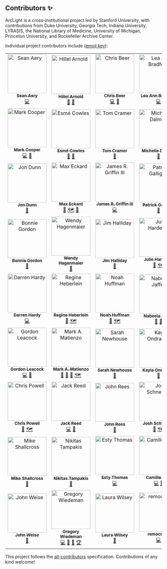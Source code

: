 ## Contributors ✨

ArcLight is a cross-institutional project led by Stanford University, with contributions from Duke University, Georgia Tech, Indiana University, LYRASIS, the National Library of Medicine, University of Michigan, Princeton University, and Rockefeller Archive Center.

Individual project contributors include ([emoji key](https://allcontributors.org/docs/en/emoji-key)):

<!-- ALL-CONTRIBUTORS-LIST:START - Do not remove or modify this section -->
<!-- prettier-ignore-start -->
<!-- markdownlint-disable -->
<table>
  <tr>
    <td align="center"><a href="https://github.com/seanaery"><img src="https://avatars3.githubusercontent.com/u/3933756?v=4" width="125px;" alt="Sean Aery"/><br /><sub><b>Sean Aery</b></sub></a><br /><a href="https://github.com/projectblacklight/arclight/commits?author=seanaery" title="Code">💻</a></td>
    <td align="center"><a href="http://hillelarnold.com"><img src="https://avatars0.githubusercontent.com/u/607621?v=4" width="125px;" alt="Hillel Arnold"/><br /><sub><b>Hillel Arnold</b></sub></a><br /><a href="#analysis-helrond" title="Functional requirements and related research">🔬</a> <a href="#userTesting-helrond" title="User Testing">📓</a></td>
    <td align="center"><a href="http://cbeer.info"><img src="https://avatars1.githubusercontent.com/u/111218?v=4" width="125px;" alt="Chris Beer"/><br /><sub><b>Chris Beer</b></sub></a><br /><a href="https://github.com/projectblacklight/arclight/commits?author=cbeer" title="Code">💻</a> <a href="https://github.com/projectblacklight/arclight/commits?author=cbeer" title="Documentation">📖</a></td>
    <td align="center"><a href="http://leaannbradford.com"><img src="https://avatars3.githubusercontent.com/u/18175797?v=4" width="125px;" alt="Lea Ann Bradford"/><br /><sub><b>Lea Ann Bradford</b></sub></a><br /><a href="https://github.com/projectblacklight/arclight/commits?author=labradford" title="Code">💻</a></td>
    <td align="center"><a href="http://actspatial.com"><img src="https://avatars0.githubusercontent.com/u/9905193?v=4" width="125px;" alt="Christina Chortaria"/><br /><sub><b>Christina Chortaria</b></sub></a><br /><a href="https://github.com/projectblacklight/arclight/commits?author=christinach" title="Code">💻</a></td>
  </tr>
  <tr>
    <td align="center"><a href="https://github.com/mark-cooper"><img src="https://avatars1.githubusercontent.com/u/551470?v=4" width="125px;" alt="Mark Cooper"/><br /><sub><b>Mark Cooper</b></sub></a><br /><a href="https://github.com/projectblacklight/arclight/commits?author=mark-cooper" title="Code">💻</a> <a href="#plugin-mark-cooper" title="Plugin/utility libraries">🔌</a></td>
    <td align="center"><a href="http://knittles.ticklefish.org/"><img src="https://avatars3.githubusercontent.com/u/856924?v=4" width="125px;" alt="Esmé Cowles"/><br /><sub><b>Esmé Cowles</b></sub></a><br /><a href="#business-escowles" title="Business development">💼</a> <a href="#analysis-escowles" title="Functional requirements and related research">🔬</a></td>
    <td align="center"><a href="https://github.com/tomcramer"><img src="https://avatars3.githubusercontent.com/u/1054837?v=4" width="125px;" alt="Tom Cramer"/><br /><sub><b>Tom Cramer</b></sub></a><br /><a href="#business-tomcramer" title="Business development">💼</a></td>
    <td align="center"><a href="https://github.com/mdalmau"><img src="https://avatars0.githubusercontent.com/u/573273?v=4" width="125px;" alt="Michelle Dalmau"/><br /><sub><b>Michelle Dalmau</b></sub></a><br /><a href="#business-mdalmau" title="Business development">💼</a></td>
    <td align="center"><a href="http://robotlibrarian.billdueber.com/"><img src="https://avatars0.githubusercontent.com/u/114006?v=4" width="125px;" alt="Bill Dueber"/><br /><sub><b>Bill Dueber</b></sub></a><br /><a href="#analysis-billdueber" title="Functional requirements and related research">🔬</a></td>
  </tr>
  <tr>
    <td align="center"><a href="https://github.com/jwd"><img src="https://avatars1.githubusercontent.com/u/842343?v=4" width="125px;" alt="Jon Dunn"/><br /><sub><b>Jon Dunn</b></sub></a><br /><a href="#business-jwd" title="Business development">💼</a></td>
    <td align="center"><a href="https://github.com/eckardm"><img src="https://avatars1.githubusercontent.com/u/7072443?v=4" width="125px;" alt="Max Eckard"/><br /><sub><b>Max Eckard</b></sub></a><br /><a href="#analysis-eckardm" title="Functional requirements and related research">🔬</a> <a href="#productOwner-eckardm" title="Product owner">🗺</a> <a href="#userTesting-eckardm" title="User Testing">📓</a></td>
    <td align="center"><a href="https://github.com/jrgriffiniii"><img src="https://avatars0.githubusercontent.com/u/1443986?v=4" width="125px;" alt="James R. Griffin III"/><br /><sub><b>James R. Griffin III</b></sub></a><br /><a href="https://github.com/projectblacklight/arclight/commits?author=jrgriffiniii" title="Code">💻</a></td>
    <td align="center"><a href="https://github.com/p-galligan"><img src="https://avatars2.githubusercontent.com/u/2585069?v=4" width="125px;" alt="Patrick Galligan"/><br /><sub><b>Patrick Galligan</b></sub></a><br /><a href="#userTesting-p-galligan" title="User Testing">📓</a></td>
    <td align="center"><a href="http://ggeisler.com"><img src="https://avatars1.githubusercontent.com/u/101482?v=4" width="125px;" alt="Gary Geisler"/><br /><sub><b>Gary Geisler</b></sub></a><br /><a href="https://github.com/projectblacklight/arclight/commits?author=ggeisler" title="Code">💻</a> <a href="#design-ggeisler" title="Design">🎨</a></td>
  </tr>
  <tr>
    <td align="center"><a href="https://github.com/bonniegee"><img src="https://avatars3.githubusercontent.com/u/8737364?v=4" width="125px;" alt="Bonnie Gordon"/><br /><sub><b>Bonnie Gordon</b></sub></a><br /><a href="#userTesting-bonniegee" title="User Testing">📓</a></td>
    <td align="center"><a href="https://github.com/mswendyh"><img src="https://avatars1.githubusercontent.com/u/7033667?v=4" width="125px;" alt="Wendy Hagenmaier"/><br /><sub><b>Wendy Hagenmaier</b></sub></a><br /><a href="#analysis-mswendyh" title="Functional requirements and related research">🔬</a></td>
    <td align="center"><img src="http://gravatar.com/avatar/8b53dcb509d4b1fe8dd74da6a94395ef.jpg?d=retro" width="125px;" alt="Jim Halliday"/><br /><sub><b>Jim Halliday</b></sub><br /><a href="#business" title="Business development">💼</a></td>
    <td align="center"><a href="https://github.com/jlhardes"><img src="https://avatars1.githubusercontent.com/u/3440166?v=4" width="125px;" alt="Julie Hardesty"/><br /><sub><b>Julie Hardesty</b></sub></a><br /><a href="#analysis-jlhardes" title="Functional requirements and related research">🔬</a> <a href="#productOwner-jlhardes" title="Product owner">🗺</a></td>
    <td align="center"><a href="http://stanford.edu/~drh"><img src="https://avatars3.githubusercontent.com/u/1861171?v=4" width="125px;" alt="Darren Hardy"/><br /><sub><b>Darren Hardy</b></sub></a><br /><a href="https://github.com/projectblacklight/arclight/commits?author=drh-stanford" title="Code">💻</a> <a href="https://github.com/projectblacklight/arclight/commits?author=drh-stanford" title="Documentation">📖</a></td>
  </tr>
  <tr>
    <td align="center"><a href="https://github.com/drhardy"><img src="https://avatars3.githubusercontent.com/u/25580222?v=4" width="125px;" alt="Darren Hardy"/><br /><sub><b>Darren Hardy</b></sub></a><br /><a href="https://github.com/projectblacklight/arclight/commits?author=drhardy" title="Code">💻</a></td>
    <td align="center"><a href="https://github.com/regineheberlein"><img src="https://avatars1.githubusercontent.com/u/5940563?v=4" width="125px;" alt="Regine Heberlein"/><br /><sub><b>Regine Heberlein</b></sub></a><br /><a href="#analysis-regineheberlein" title="Functional requirements and related research">🔬</a> <a href="#productOwner-regineheberlein" title="Product owner">🗺</a></td>
    <td align="center"><a href="https://github.com/noahgh221"><img src="https://avatars3.githubusercontent.com/u/7328518?v=4" width="125px;" alt="Noah Huffman"/><br /><sub><b>Noah Huffman</b></sub></a><br /><a href="#analysis-noahgh221" title="Functional requirements and related research">🔬</a> <a href="#productOwner-noahgh221" title="Product owner">🗺</a></td>
    <td align="center"><a href="https://github.com/njaffer"><img src="https://avatars0.githubusercontent.com/u/12487929?v=4" width="125px;" alt="Nabeela Jaffer"/><br /><sub><b>Nabeela Jaffer</b></sub></a><br /><a href="#analysis-njaffer" title="Functional requirements and related research">🔬</a> <a href="#business-njaffer" title="Business development">💼</a></td>
    <td align="center"><a href="https://github.com/jkeck"><img src="https://avatars0.githubusercontent.com/u/96776?v=4" width="125px;" alt="Jessie Keck"/><br /><sub><b>Jessie Keck</b></sub></a><br /><a href="https://github.com/projectblacklight/arclight/commits?author=jkeck" title="Code">💻</a> <a href="https://github.com/projectblacklight/arclight/commits?author=jkeck" title="Documentation">📖</a></td>
  </tr>
  <tr>
    <td align="center"><a href="https://github.com/gordonleacock"><img src="https://avatars3.githubusercontent.com/u/12927191?v=4" width="125px;" alt="Gordon Leacock"/><br /><sub><b>Gordon Leacock</b></sub></a><br /><a href="https://github.com/projectblacklight/arclight/commits?author=gordonleacock" title="Code">💻</a> <a href="https://github.com/projectblacklight/arclight/commits?author=gordonleacock" title="Documentation">📖</a></td>
    <td align="center"><a href="https://matienzo.org/"><img src="https://avatars0.githubusercontent.com/u/73732?v=4" width="125px;" alt="Mark A. Matienzo"/><br /><sub><b>Mark A. Matienzo</b></sub></a><br /><a href="#projectManagement-anarchivist" title="Project Management">📆</a> <a href="#business-anarchivist" title="Business development">💼</a> <a href="#analysis-anarchivist" title="Functional requirements and related research">🔬</a> <a href="#productOwner-anarchivist" title="Product owner">🗺</a></td>
    <td align="center"><a href="https://github.com/archivistsarah"><img src="https://avatars0.githubusercontent.com/u/25084902?v=4" width="125px;" alt="Sarah Newhouse"/><br /><sub><b>Sarah Newhouse</b></sub></a><br /><a href="#analysis-archivistsarah" title="Functional requirements and related research">🔬</a></td>
    <td align="center"><a href="https://github.com/grepcats"><img src="https://avatars0.githubusercontent.com/u/7513448?v=4" width="125px;" alt="Kayla Ondracek"/><br /><sub><b>Kayla Ondracek</b></sub></a><br /><a href="#analysis-grepcats" title="Functional requirements and related research">🔬</a></td>
    <td align="center"><a href="https://github.com/djpillen"><img src="https://avatars3.githubusercontent.com/u/11635158?v=4" width="125px;" alt="Dallas Pillen"/><br /><sub><b>Dallas Pillen</b></sub></a><br /><a href="https://github.com/projectblacklight/arclight/commits?author=djpillen" title="Code">💻</a> <a href="#userTesting-djpillen" title="User Testing">📓</a></td>
  </tr>
  <tr>
    <td align="center"><a href="https://github.com/cmkpowell"><img src="https://avatars1.githubusercontent.com/u/16540397?v=4" width="125px;" alt="Chris Powell"/><br /><sub><b>Chris Powell</b></sub></a><br /><a href="#analysis-cmkpowell" title="Functional requirements and related research">🔬</a> <a href="#productOwner-cmkpowell" title="Product owner">🗺</a></td>
    <td align="center"><a href="https://www.jack-reed.com/"><img src="https://avatars0.githubusercontent.com/u/1656824?v=4" width="125px;" alt="Jack Reed"/><br /><sub><b>Jack Reed</b></sub></a><br /><a href="https://github.com/projectblacklight/arclight/commits?author=mejackreed" title="Code">💻</a> <a href="https://github.com/projectblacklight/arclight/commits?author=mejackreed" title="Documentation">📖</a></td>
    <td align="center"><a href="https://github.com/John-Rees"><img src="https://avatars1.githubusercontent.com/u/29233549?v=4" width="125px;" alt="John Rees"/><br /><sub><b>John Rees</b></sub></a><br /><a href="#analysis-John-Rees" title="Functional requirements and related research">🔬</a></td>
    <td align="center"><a href="https://github.com/joshschneider"><img src="https://avatars3.githubusercontent.com/u/12468197?v=4" width="125px;" alt="Josh Schneider"/><br /><sub><b>Josh Schneider</b></sub></a><br /><a href="#analysis-joshschneider" title="Functional requirements and related research">🔬</a> <a href="#productOwner-joshschneider" title="Product owner">🗺</a></td>
    <td align="center"><a href="https://github.com/willsexton"><img src="https://avatars2.githubusercontent.com/u/1359320?v=4" width="125px;" alt="Will Sexton"/><br /><sub><b>Will Sexton</b></sub></a><br /><a href="#business-willsexton" title="Business development">💼</a></td>
  </tr>
  <tr>
    <td align="center"><a href="https://github.com/shallcro"><img src="https://avatars2.githubusercontent.com/u/43279347?v=4" width="125px;" alt="Mike Shallcross"/><br /><sub><b>Mike Shallcross</b></sub></a><br /><a href="#analysis-shallcro" title="Functional requirements and related research">🔬</a></td>
    <td align="center"><a href="https://github.com/tampakis"><img src="https://avatars2.githubusercontent.com/u/4650153?v=4" width="125px;" alt="Nikitas Tampakis"/><br /><sub><b>Nikitas Tampakis</b></sub></a><br /><a href="#analysis-tampakis" title="Functional requirements and related research">🔬</a></td>
    <td align="center"><a href="https://github.com/estelendur"><img src="https://avatars0.githubusercontent.com/u/10409866?v=4" width="125px;" alt="Esty Thomas"/><br /><sub><b>Esty Thomas</b></sub></a><br /><a href="https://github.com/projectblacklight/arclight/commits?author=estelendur" title="Code">💻</a></td>
    <td align="center"><a href="http://camillevilla.github.io"><img src="https://avatars2.githubusercontent.com/u/5402927?v=4" width="125px;" alt="Camille Villa"/><br /><sub><b>Camille Villa</b></sub></a><br /><a href="https://github.com/projectblacklight/arclight/commits?author=camillevilla" title="Code">💻</a> <a href="https://github.com/projectblacklight/arclight/commits?author=camillevilla" title="Documentation">📖</a></td>
    <td align="center"><a href="https://github.com/jvine"><img src="https://avatars0.githubusercontent.com/u/6945691?v=4" width="125px;" alt="Jennifer Vine"/><br /><sub><b>Jennifer Vine</b></sub></a><br /><a href="#design-jvine" title="Design">🎨</a></td>
  </tr>
  <tr>
    <td align="center"><a href="https://github.com/jweise"><img src="https://avatars2.githubusercontent.com/u/114413?v=4" width="125px;" alt="John Weise"/><br /><sub><b>John Weise</b></sub></a><br /><a href="#business-jweise" title="Business development">💼</a></td>
    <td align="center"><a href="https://github.com/gwiedeman"><img src="https://avatars0.githubusercontent.com/u/10030353?v=4" width="125px;" alt="Gregory Wiedeman"/><br /><sub><b>Gregory Wiedeman</b></sub></a><br /><a href="https://github.com/projectblacklight/arclight/commits?author=gwiedeman" title="Code">💻</a> <a href="https://github.com/projectblacklight/arclight/issues?q=author%3Agwiedeman" title="Bug reports">🐛</a> <a href="#userTesting-gwiedeman" title="User Testing">📓</a> <a href="#inProduction-gwiedeman" title="Has a production implementation">🏆</a></td>
    <td align="center"><a href="https://github.com/lauraw15"><img src="https://avatars2.githubusercontent.com/u/6343788?v=4" width="125px;" alt="Laura Wilsey"/><br /><sub><b>Laura Wilsey</b></sub></a><br /><a href="#analysis-lauraw15" title="Functional requirements and related research">🔬</a></td>
    <td align="center"><a href="https://github.com/remocrevo"><img src="https://avatars1.githubusercontent.com/u/8701105?v=4" width="125px;" alt="remocrevo"/><br /><sub><b>remocrevo</b></sub></a><br /><a href="https://github.com/projectblacklight/arclight/commits?author=remocrevo" title="Code">💻</a></td>
  </tr>
</table>

<!-- markdownlint-enable -->
<!-- prettier-ignore-end -->
<!-- ALL-CONTRIBUTORS-LIST:END -->

This project follows the [all-contributors](https://github.com/all-contributors/all-contributors) specification. Contributions of any kind welcome!
